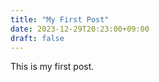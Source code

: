 ```yaml
---
title: "My First Post"
date: 2023-12-29T20:23:00+09:00
draft: false
---
```


This is my first post.
